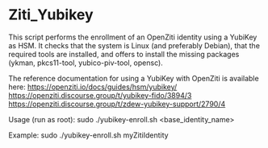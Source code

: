 # Ziti_Yubikey


This script performs the enrollment of an OpenZiti identity using a YubiKey as HSM.
It checks that the system is Linux (and preferably Debian), that the required tools are installed,
and offers to install the missing packages (ykman, pkcs11-tool, yubico-piv-tool, opensc).

The reference documentation for using a YubiKey with OpenZiti is available here:
https://openziti.io/docs/guides/hsm/yubikey/
https://openziti.discourse.group/t/yubikey-fido/3894/3
https://openziti.discourse.group/t/zdew-yubikey-support/2790/4

Usage (run as root):
sudo ./yubikey-enroll.sh <base_identity_name>

Example:
sudo ./yubikey-enroll.sh myZitiIdentity
